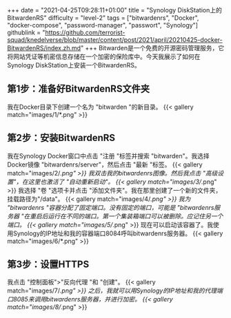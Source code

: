 +++
date = "2021-04-25T09:28:11+01:00"
title = "Synology DiskStation上的BitwardenRS"
difficulty = "level-2"
tags = ["bitwardenrs", "Docker", "docker-compose", "password-manager", "passwort", "Synology"]
githublink = "https://github.com/terrorist-squad/knedelverse/blob/master/content/post/2021/april/20210425-docker-BitwardenRS/index.zh.md"
+++
Bitwarden是一个免费的开源密码管理服务，它将网站凭证等机密信息存储在一个加密的保险库中。今天我展示了如何在Synology DiskStation上安装一个BitwardenRS。
## 第1步：准备好BitwardenRS文件夹
我在Docker目录下创建一个名为 "bitwarden "的新目录。
{{< gallery match="images/1/*.png" >}}

## 第2步：安装BitwardenRS
我在Synology Docker窗口中点击 "注册 "标签并搜索 "bitwarden"。我选择Docker镜像 "bitwardenrs/server"，然后点击 "最新 "标签。
{{< gallery match="images/2/*.png" >}}
我双击我的bitwardenrs图像。然后我点击 "高级设置"，在这里也激活了 "自动重新启动"。
{{< gallery match="images/3/*.png" >}}
我选择 "卷 "选项卡并点击 "添加文件夹"。我在那里创建了一个新的文件夹，挂载路径为"/data"。
{{< gallery match="images/4/*.png" >}}
我为 "bitwardenrs "容器分配了固定端口。没有固定的端口，可能是 "bitwardenrs服务器 "在重启后运行在不同的端口。第一个集装箱端口可以被删除。应记住另一个端口。
{{< gallery match="images/5/*.png" >}}
现在可以启动该容器了。我使用Synology的IP地址和我的容器端口8084呼叫bitwardenrs服务器。
{{< gallery match="images/6/*.png" >}}

## 第3步：设置HTTPS
我点击 "控制面板">"反向代理 "和 "创建"。
{{< gallery match="images/7/*.png" >}}
之后，我就可以用Synology的IP地址和我的代理端口8085来调用bitwardenrs服务器，并进行加密。
{{< gallery match="images/8/*.png" >}}
